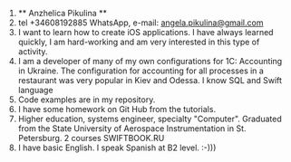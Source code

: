 1. ** Anzhelica Pikulina **
2. tel +34608192885 WhatsApp, e-mail: angela.pikulina@gmail.com
3. I want to learn how to create iOS applications. I have always learned quickly, I am hard-working and am very interested in this type of activity.
4. I am a developer of many of my own configurations for 1C: Accounting in Ukraine. The configuration for accounting for all processes in a restaurant was very popular in Kiev and Odessa. I know SQL and Swift language
5. Code examples are in my repository.
6. I have some homework on Git Hub from the tutorials.
7. Higher education, systems engineer, specialty "Computer". Graduated from the State University of Aerospace Instrumentation in St. Petersburg. 2 courses SWIFTBOOK.RU
8. I have basic English. I speak Spanish at B2 level. :-)))
